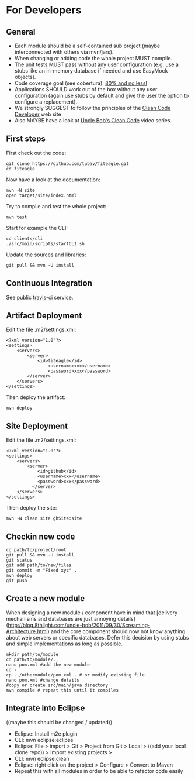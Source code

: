 For Developers
==============

General
-------

 * Each module should be a self-contained sub project (maybe interconnected with
 others via mvn/jars).
 * When changing or adding code the whole project MUST compile.
 * The unit tests MUST pass without any user configuration (e.g. use a
 stubs like an in-memory database if needed and use EasyMock objects).
 * Code coverage goal (see cobertura): [80% and no
 less!](http://googletesting.blogspot.de/2010/07/code-coverage-goal-80-and-no-less.html)
 * Applications SHOULD work out of the box without any user
 configuration (again use stubs by default and give the user the option
 to configure a replacement).
 * We strongly SUGGEST to follow the principles of the [Clean Code
 Developer](http://www.clean-code-developer.com) web site
 * Also MAYBE have a look at [Uncle Bob's Clean
 Code](http://www.cleancoders.com/) video series.

First steps
-----------

First check out the code:

    git clone https://github.com/tubav/fiteagle.git
    cd fiteagle

Now have a look at the documentation:

    mvn -N site
    open target/site/index.html

Try to compile and test the whole project:

    mvn test

Start for example the CLI:

    cd clients/cli
    ./src/main/scripts/startCLI.sh
    
Update the sources and libraries:

    git pull && mvn -U install

Continuous Integration
----------------------

See public [travis-ci](http://travis-ci.org/#!/tubav/fiteagle) service.

Artifact Deployment
-------------------

Edit the file .m2/settings.xml:

    <?xml version="1.0"?>
    <settings>
        <servers>
            <server>
                <id>fiteagle</id>
                    <username>xxx</username>
                    <password>xxx</password>
            </server>
        </servers>
    </settings>

Then deploy the artifact:

    mvn deploy
    

Site Deployment
---------------

Edit the file .m2/settings.xml:

    <?xml version="1.0"?>
    <settings>
        <servers>
            <server>
                <id>github</id>
                <username>xxx</username>
                <password>xxx</password>
              </server>
        </servers>
    </settings>

Then deploy the site:

    mvn -N clean site ghSite:site

Checkin new code
-----------------

    cd path/to/project/root
    git pull && mvn -U install
    git status
    git add path/to/new/files
    git commit -m "Fixed xyz" .
    mvn deploy
    git push

Create a new module
-------------------

When designing a new module / component have in mind that [delivery
mechanisms and databases are just annoying
details]
(http://blog.8thlight.com/uncle-bob/2011/09/30/Screaming-Architecture.html)
and the core component should now not know anything
about web servers or specific databases. Defer this decision by using
stubs and simple implementations as long as possible.

    mkdir path/to/module
    cd path/to/module/..
    nano pom.xml #add the new module
    cd -
    cp ../othermodule/pom.xml . # or modify existing file
    nano pom.xml #change details
    #copy or create src/main/java directory
    mvn compile # repeat this until it compiles

Integrate into Eclipse
----------------------

((maybe this should be changed / updated))

 * Eclipse: Install m2e plugin
 * CLI: mvn eclipse:eclipse
 * Eclipse: File > import > Git > Project from Git > Local >
   ((add your local clone repo)) > Import existing projects > 
 * CLI: mvn eclipse:clean
 * Eclipse: right click on the project > Configure > Convert to Maven
 * Repeat this with all modules in order to be able to refactor code easily